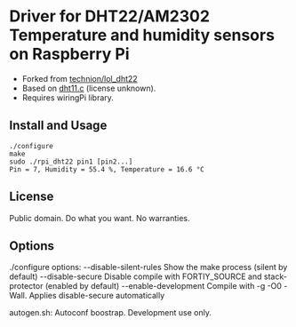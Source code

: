 Driver for DHT22/AM2302 Temperature and humidity sensors on Raspberry Pi
=======

* Forked from [technion/lol_dht22](https://github.com/technion/lol_dht22)
* Based on [dht11.c](http://ubuntuone.com/6mT9cTREz90BUfvQD1AGNy) (license unknown).
* Requires wiringPi library.

Install and Usage
------

    ./configure
    make
    sudo ./rpi_dht22 pin1 [pin2...]
    Pin = 7, Humidity = 55.4 %, Temperature = 16.6 °C

License 
-------

Public domain. Do what you want. No warranties.

Options
-------

./configure options:
    --disable-silent-rules Show the make process (silent by default)
    --disable-secure Disable compile with FORTIY_SOURCE and stack-protector (enabled by default)
    --enable-development Compile with -g -O0 -Wall. Applies disable-secure automatically

autogen.sh: Autoconf boostrap. Development use only.
